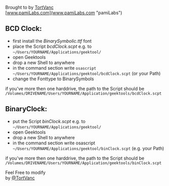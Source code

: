 Brought to by [TortVanc](http://twitter.com/tortvanc "@TortVanc")    
[www.pamiLabs.com](www.pamiLabs.com "pamiLabs")    
  
## BCD Clock:  
* first install the _BinarySymbolic.ttf_ font  
* place the Script _bcdClock.scpt_ e.g. to `~/Users/YOURNAME/Applications/geektool/`  
* open Geektools  
* drop a new Shell to anywhere  
* in the command section write `osascript ~/Users/YOURNAME/Applications/geektool/bcdClock.scpt` 
(or your Path)  
* change the Fonttype to BinarySymbols  
  
if you've more then one harddrive, the path to the Script should be `/Volumes/DRIVENAME/Users/YOURNAME/Application/geektools/bcdClock.scpt`  
  
  
## BinaryClock:  
* put the Script _binClock.scpt_ e.g. to `~/Users/YOURNAME/Applications/geektool/`  
* open Geektools  
* drop a new Shell to anywhere  
* in the command section write osascript `~/Users/YOURNAME/Applications/geektool/binClock.scpt`
(e.g. your Path)  
  
if you've more then one harddrive, the path to the Script should be `/Volumes/DRIVENAME/Users/YOURNAME/Application/geektools/binClock.scpt`  
  
Feel Free to modify    
by [@TortVanc](http://twitter.com/tortvanc "TortVanc@Twitter")